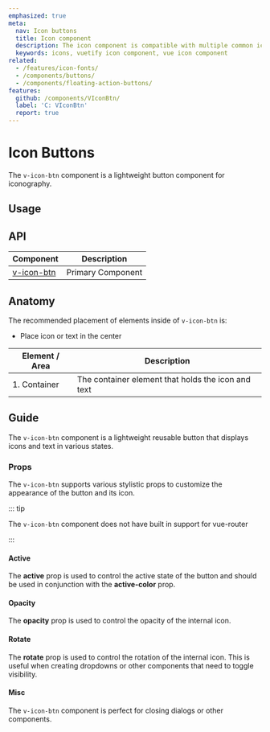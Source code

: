 ```yaml
---
emphasized: true
meta:
  nav: Icon buttons
  title: Icon component
  description: The icon component is compatible with multiple common icon fonts such as Material Design Icons, Font Awesome and more.
  keywords: icons, vuetify icon component, vue icon component
related:
  - /features/icon-fonts/
  - /components/buttons/
  - /components/floating-action-buttons/
features:
  github: /components/VIconBtn/
  label: 'C: VIconBtn'
  report: true
---
```


# Icon Buttons

The `v-icon-btn` component is a lightweight button component for iconography.

<PageFeatures />

## Usage

<ExamplesUsage name="v-icon-btn" />

<PromotedEntry />

## API

| Component | Description |
| - | - |
| [v-icon-btn](/api/v-icon-btn/) | Primary Component |

<ApiInline hide-links />

## Anatomy

The recommended placement of elements inside of `v-icon-btn` is:

* Place icon or text in the center

| Element / Area | Description |
| - | - |
| 1. Container | The container element that holds the icon and text |

## Guide

The `v-icon-btn` component is a lightweight reusable button that displays icons and text in various states.

### Props

The `v-icon-btn` supports various stylistic props to customize the appearance of the button and its icon.

::: tip

The `v-icon-btn` component does not have built in support for vue-router

:::

#### Active

The **active** prop is used to control the active state of the button and should be used in conjunction with the **active-color** prop.

<ExamplesExample file="v-icon-btn/prop-active" />

#### Opacity

The **opacity** prop is used to control the opacity of the internal icon.

<ExamplesExample file="v-icon-btn/prop-opacity" />

#### Rotate

The **rotate** prop is used to control the rotation of the internal icon. This is useful when creating dropdowns or other components that need to toggle visibility.

<ExamplesExample file="v-icon-btn/prop-rotate" />

#### Misc

The `v-icon-btn` component is perfect for closing dialogs or other components.

<ExamplesExample file="v-icon-btn/misc-dialog" />
